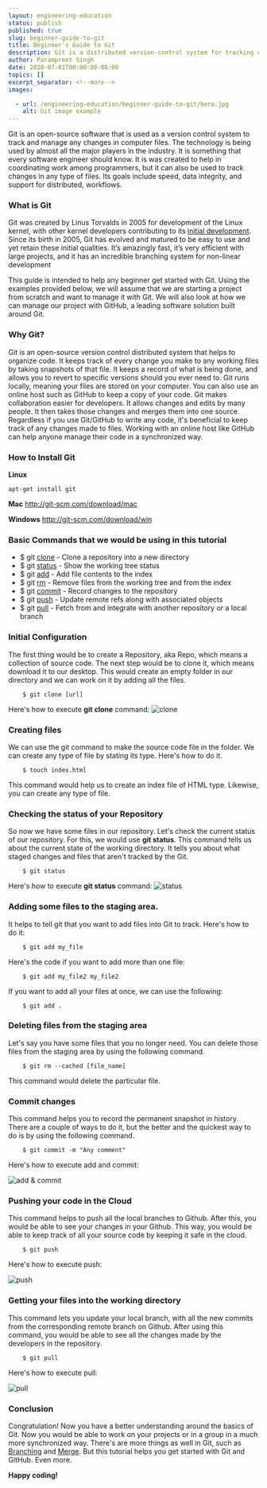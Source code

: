 ```yaml
---
layout: engineering-education
status: publish
published: true
slug: beginner-guide-to-git
title: Beginner's Guide to Git
description: Git is a distributed version-control system for tracking changes in source code during software development. It is designed for coordinating work among programmers, but it can be used to track changes in any set of files.
author: Parampreet Singh
date: 2020-07-01T00:00:00-08:00
topics: []
excerpt_separator: <!--more-->
images:

  - url: /engineering-education/beginner-guide-to-git/hero.jpg
    alt: Git image example
---
```

Git is an open-source software that is used as a version control system to track and manage any changes in computer files. The technology is being used by almost all the major players in the industry. It is something that every software engineer should know. It is was created to help in coordinating work among programmers, but it can also be used to track changes in any type of files. Its goals include speed, data integrity, and support for distributed, workflows.
<!--more-->

### What is Git
Git was created by Linus Torvalds in 2005 for development of the Linux kernel, with other kernel developers contributing to its [initial development](https://git-scm.com/book/en/v2/Getting-Started-A-Short-History-of-Git). Since its birth in 2005, Git has evolved and matured to be easy to use and yet retain these initial qualities. It’s amazingly fast, it’s very efficient with large projects, and it has an incredible branching system for non-linear development

This guide is intended to help any beginner get started with Git. Using the examples provided below, we will assume that we are starting a project from scratch and want to manage it with Git. We will also look at how we can manage our project with GitHub, a leading software solution built around Git.

### Why Git?
Git is an open-source version control distributed system that helps to organize code. It keeps track of every change you make to any working files by taking snapshots of that file. It keeps a record of what is being done, and allows you to revert to specific versions should you ever need to.
Git runs locally, meaning your files are stored on your computer. You can also use an online host such as GitHub to keep a copy of your code.
Git makes collaboration easier for developers. It allows changes and edits by many people. It then takes those changes and merges them into one source.  Regardless if you use Git/GitHub to write any code, it's beneficial to keep track of any changes made to files.
Working with an online host like GitHub can help anyone manage their code in a synchronized way.

### How to Install Git

**Linux**
```
apt-get install git
```

**Mac**
http://git-scm.com/download/mac

**Windows**
http://git-scm.com/download/win

### Basic Commands that we would be using in this tutorial
* $ git [clone](https://git-scm.com/docs/git-clone) - Clone a repository into a new directory
* $ git [status](https://git-scm.com/docs/git-status) - Show the working tree status
* $ git [add](https://git-scm.com/docs/git-add) - Add file contents to the index
* $ git [rm](https://git-scm.com/docs/git-rm) - Remove files from the working tree and from the index
* $ git [commit](https://git-scm.com/docs/git-commit) - Record changes to the repository
* $ git [push](https://git-scm.com/docs/git-push) - Update remote refs along with associated objects
* $ git [pull](https://git-scm.com/docs/git-pull) - Fetch from and integrate with another repository or a local branch


### Initial Configuration
The first thing would be to create a Repository, aka Repo, which means a collection of source code.
The next step would be to clone it, which means download it to our desktop. This would create an empty folder in our directory and we can work on it by adding all the files.
```
    $ git clone [url]
```

Here's how to execute **git clone** command:
![clone](/engineering-education/beginner-guide-to-git/clone.png)

### Creating files
We can use the git command to make the source code file in the folder. We can create any type of file by stating its type. Here's how to do it.
```
    $ touch index.html
```

This command would help us to create an index file of HTML type. Likewise, you can create any type of file.

### Checking the status of your Repository
So now we have some files in our repository. Let's check the current status of our repository. For this, we would use
**git status**. This command tells us about the current state of the working directory. It tells you about what staged changes and files that aren't tracked by the Git.
```
    $ git status
```

Here's how to execute **git status** command:
![status](/engineering-education/beginner-guide-to-git/status.png)


### Adding some files to the staging area.
It helps to tell git that you want to add files into Git to track. Here's how to do it:
```
    $ git add my_file
```

Here's the code if you want to add more than one file:
```
    $ git add my_file2 my_file2
```

If you want to add all your files at once, we can use the following:
```
    $ git add .
```

### Deleting files from the staging area
Let's say you have some files that you no longer need. You can delete those files from the staging area by using the following command.

```
    $ git rm --cached [file_name]
```

This command would delete the particular file.

### Commit changes
This command helps you to record the permanent snapshot in history. There are a couple of ways to do it, but the better and the quickest way to do is by using the following command.

```
    $ git commit -m "Any comment"
```

Here's how to execute add and commit:

![add & commit](/engineering-education/beginner-guide-to-git/add-commit.png)

### Pushing your code in the Cloud
This command helps to push all the local branches to Github. After this, you would be able to see your changes in your Github. This way, you would be able to keep track of all your source code by keeping it safe in the cloud.
```
    $ git push
```

Here's how to execute push:

![push](/engineering-education/beginner-guide-to-git/push.png)


### Getting your files into the working directory
This command lets you update your local branch, with all the new commits from the corresponding remote branch on Github. After using this command, you would be able to see all the changes made by the developers in the repository.
```
    $ git pull
```

Here's how to execute pull:

![pull](/engineering-education/beginner-guide-to-git/pull.png)

### Conclusion
Congratulation! Now you have a better understanding around the basics of Git. Now you would be able to work on your projects or in a group in a much more synchronized way.
There's are more things as well in Git, such as [Branching](https://git-scm.com/book/en/v2/Git-Branching-Branches-in-a-Nutshell#ch03-git-branching) and [Merge](https://git-scm.com/docs/git-merge). But this tutorial helps you get started with Git and GitHub. Even more.

**Happy coding!**
